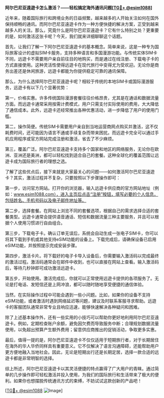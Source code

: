 **阿尔巴尼亚遠遊卡怎么激活？——轻松搞定海外通讯问题[[TG💪+ @esim1088](https://t.me/s/esim1088)]**

近年来，随着国际旅行和跨境业务的日益频繁，越来越多的人开始关注如何在国外保持顺畅的通讯。而阿尔巴尼亚遠遊卡作为一种方便快捷的解决方案，正受到越来越多人的关注。那么，究竟什么是阿尔巴尼亚遠遊卡？它有什么特别之处？更重要的是，如何激活这张卡呢？今天，我们就来详细聊聊这个话题。

首先，让我们了解一下阿尔巴尼亚遠遊卡的基本概念。简单来说，这是一种专为国际旅客设计的虚拟SIM卡服务，支持多种语言和多国漫游功能。与传统实体SIM卡不同，远遊卡不需要用户亲自前往目的地购买，而是通过在线注册、下载电子卡的方式直接使用。这种灵活性使得远遊卡在现代旅行中变得尤为受欢迎。无论你是商务出差还是休闲旅游，远遊卡都能为你提供稳定可靠的通讯保障。

那么，为什么选择阿尔巴尼亚遠遊卡呢？相较于传统的本地SIM卡或国际漫游服务，远遊卡有以下几个显著优势：

第一，价格实惠。许多传统国际漫游套餐往往价格昂贵，尤其是在通话和数据流量方面。而远遊卡通常采用按需计费模式，用户只需支付实际使用的费用，大大降低了通信成本。此外，远遊卡还经常推出各种优惠活动，进一步降低了用户的使用门槛。

第二，操作简便。传统SIM卡需要用户亲自到当地运营商网点购买并激活，这不仅耗费时间，还可能因为语言不通或手续复杂而带来困扰。而远遊卡完全可以通过手机应用程序或官方网站完成注册和激活，省去了不少麻烦。

第三，覆盖广泛。阿尔巴尼亚遠遊卡支持多个国家和地区的网络服务，无论你在欧洲、亚洲还是美洲，都可以轻松找到适合自己的套餐。这种全球化的覆盖范围让远遊卡成为国际旅行者的理想之选。

了解了这些优点后，接下来就是大家最关心的问题——如何激活阿尔巴尼亚遠遊卡？其实，激活过程并不复杂，只要按照以下步骤操作即可：

第一步，访问官方网站。打开你的浏览器，输入远遊卡供应商的官方网站地址（例如：www.esim1088.com），进入主页后点击“注册”按钮，填写必要的个人信息，包括姓名、手机号码以及电子邮件地址等。

第二步，选择套餐。在网站上浏览不同的套餐选项，根据自己的需求选择合适的套餐类型。远遊卡通常会提供语音通话、短信和数据流量三种主要服务，并且可以根据个人使用习惯进行自由组合。

第三步，下载电子卡。确认订单无误后，系统会自动生成一张电子SIM卡，你可以将其下载到手机或其他支持eSIM功能的设备上。下载完成后，请确保设备已启用eSIM功能，并按照提示完成安装步骤。

第四步，激活卡片。将下载好的电子卡导入设备后，你需要输入激活码以完成最终的激活过程。激活码通常会在邮件中收到，也可以直接在网站上查看。输入激活码后，等待几秒钟即可成功激活远遊卡。

第五步，开始使用。激活完成后，你就可以正常使用远遊卡提供的各项服务了。无论是打电话、发短信还是上网冲浪，都可以随时随地享受便捷的通信体验。

当然，在实际操作过程中可能会遇到一些小问题。比如，如果你的设备不支持eSIM功能，或者激活时遇到网络延迟等问题，建议及时联系客服寻求帮助。远遊卡的客服团队通常非常专业且响应迅速，能够快速解决各种疑问和困难。

除了上述基本操作外，还有一些实用的小技巧可以帮助你更好地利用阿尔巴尼亚遠遊卡。例如，定期检查账户余额，避免因欠费而导致服务中断；合理规划数据流量使用，以免超出预算产生额外费用；留意供应商推出的促销活动，争取更多实惠。

最后，值得一提的是，阿尔巴尼亚遠遊卡不仅仅适用于短期旅行者，对于长期居住在海外的华人华侨同样具有重要意义。它不仅解决了语言沟通障碍，还能帮助用户更方便地融入当地社会。因此，无论是短期出行还是长期定居，选择一款合适的远遊卡都是非常明智的选择。

综上所述，阿尔巴尼亚遠遊卡以其灵活便捷的特点赢得了广大用户的青睐。通过简单的几步操作即可轻松激活并投入使用，为我们的国际旅行和生活带来了极大的便利。如果你也想摆脱传统通讯方式的束缚，不妨试试这款创新的产品吧！

[[TG💪+ @esim1088](https://t.me/s/esim1088) ![Image](https://i.postimg.cc/4NQfJmqS/Snipaste-2025-05-13-00-14-12.png)]